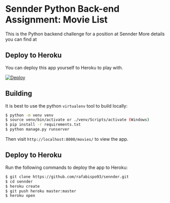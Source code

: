 # Sennder Python Back-end Assignment: Movie List

This is the Python backend challenge for a position at Sennder
More details you can find at 

## Deploy to Heroku

You can deploy this app yourself to Heroku to play with.

[![Deploy](https://www.herokucdn.com/deploy/button.png)](https://heroku.com/deploy)

## Building

It is best to use the python `virtualenv` tool to build locally:

```sh
$ python -m venv venv
$ source venv/bin/activate or ./venv/Scripts/activate (Windows)
$ pip install -r requirements.txt
$ python manage.py runserver
```

Then visit `http://localhost:8000/movies/` to view the app.

## Deploy to Heroku

Run the following commands to deploy the app to Heroku:

```sh
$ git clone https://github.com/rafabispo93/sennder.git
$ cd sennder
$ heroku create
$ git push heroku master:master
$ heroku open
```